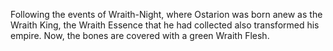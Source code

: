 Following the events of Wraith-Night, where Ostarion was born anew as the  Wraith King, the Wraith Essence that he had collected also transformed his empire. Now, the bones are covered with a green Wraith Flesh.